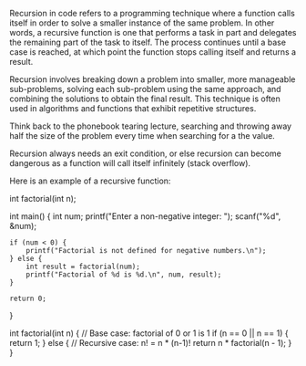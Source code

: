 Recursion in code refers to a programming technique where a function calls itself in order to solve a smaller instance of the same problem. In other words, a recursive function is one that performs a task in part and delegates the remaining part of the task to itself. The process continues until a base case is reached, at which point the function stops calling itself and returns a result.

Recursion involves breaking down a problem into smaller, more manageable sub-problems, solving each sub-problem using the same approach, and combining the solutions to obtain the final result. This technique is often used in algorithms and functions that exhibit repetitive structures.

Think back to the phonebook tearing lecture, searching and throwing away half the size of the problem every time when searching for a the value.

Recursion always needs an exit condition, or else recursion can become dangerous as a function will call itself infinitely (stack overflow).

Here is an example of a recursive function:

int factorial(int n);

int main() {
    int num;
    printf("Enter a non-negative integer: ");
    scanf("%d", &num);

    if (num < 0) {
        printf("Factorial is not defined for negative numbers.\n");
    } else {
        int result = factorial(num);
        printf("Factorial of %d is %d.\n", num, result);
    }

    return 0;
}

int factorial(int n) {
    // Base case: factorial of 0 or 1 is 1
    if (n == 0 || n == 1) {
        return 1;
    } else {
        // Recursive case: n! = n * (n-1)!
        return n * factorial(n - 1);
    }
}